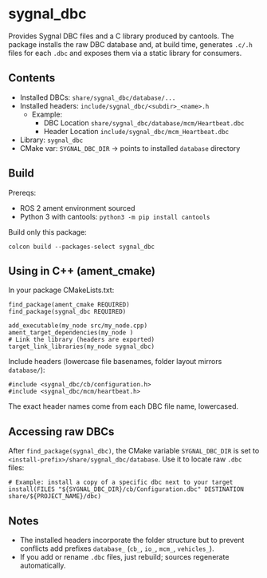 # sygnal_dbc

Provides Sygnal DBC files and a C library produced by cantools. The package
installs the raw DBC database and, at build time, generates `.c/.h` files for
each `.dbc` and exposes them via a static library for consumers.

## Contents
- Installed DBCs: `share/sygnal_dbc/database/...`
- Installed headers: `include/sygnal_dbc/<subdir>_<name>.h`
  - Example:
    - DBC Location `share/sygnal_dbc/database/mcm/Heartbeat.dbc`
    - Header Location `include/sygnal_dbc/mcm_Heartbeat.dbc`
- Library: `sygnal_dbc`
- CMake var: `SYGNAL_DBC_DIR` → points to installed `database` directory

## Build
Prereqs:
- ROS 2 ament environment sourced
- Python 3 with cantools: `python3 -m pip install cantools`

Build only this package:

```
colcon build --packages-select sygnal_dbc
```

## Using in C++ (ament_cmake)
In your package CMakeLists.txt:

```
find_package(ament_cmake REQUIRED)
find_package(sygnal_dbc REQUIRED)

add_executable(my_node src/my_node.cpp)
ament_target_dependencies(my_node )
# Link the library (headers are exported)
target_link_libraries(my_node sygnal_dbc)
```

Include headers (lowercase file basenames, folder layout mirrors `database/`):

```
#include <sygnal_dbc/cb/configuration.h>
#include <sygnal_dbc/mcm/heartbeat.h>
```

The exact header names come from each DBC file name, lowercased.

## Accessing raw DBCs
After `find_package(sygnal_dbc)`, the CMake variable `SYGNAL_DBC_DIR` is set to
`<install-prefix>/share/sygnal_dbc/database`. Use it to locate raw `.dbc` files:

```
# Example: install a copy of a specific dbc next to your target
install(FILES "${SYGNAL_DBC_DIR}/cb/Configuration.dbc" DESTINATION share/${PROJECT_NAME}/dbc)
```

## Notes
- The installed headers incorporate the folder structure but to prevent conflicts add prefixes `database_`
  (`cb_`, `io_`, `mcm_`, `vehicles_`).
- If you add or rename `.dbc` files, just rebuild; sources regenerate
  automatically.
